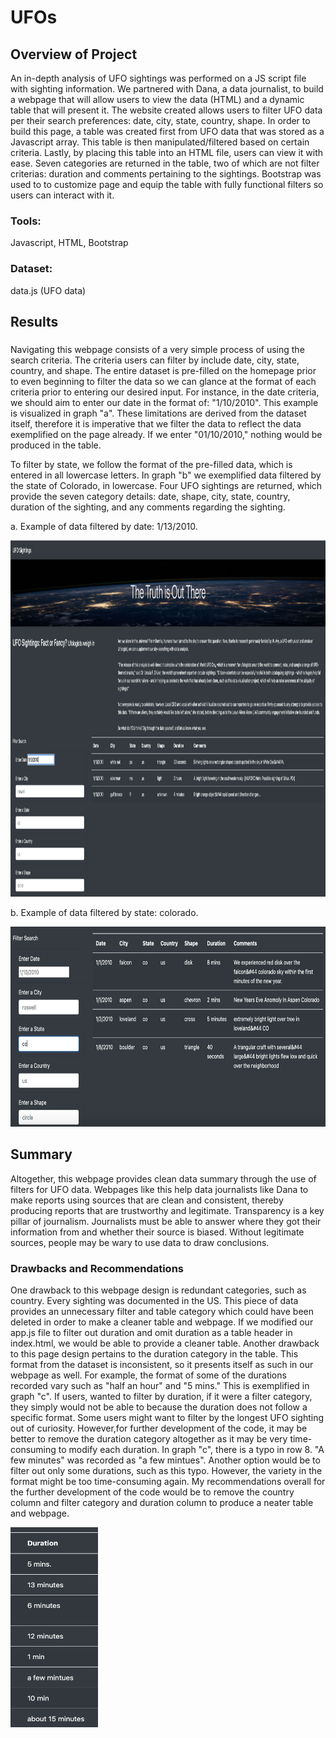 # UFOs

 ## Overview of Project
 
 An in-depth analysis of UFO sightings was performed on a JS script file with sighting information. We partnered with Dana, a data journalist, to build a webpage that will allow users to view the data (HTML) and a dynamic table that will present it. The website created allows users to filter UFO data per their search preferences: date, city, state, country, shape. In order to build this page, a table was created first from UFO data that was stored as a Javascript array. This table is then manipulated/filtered based on certain criteria. Lastly, by placing this table into an HTML file, users can view it with ease. Seven categories are returned in the table, two of which are not filter criterias: duration and comments pertaining to the sightings. Bootstrap was used to to customize page and equip the table with fully functional filters so users can interact with it. 

 
### Tools:

Javascript, HTML, Bootstrap 

### Dataset: 

data.js (UFO data)
 
 
 ## Results
 
 ###
 
Navigating this webpage consists of a very simple process of using the search criteria. The criteria users can filter by include date, city, state, country, and shape. The entire dataset is pre-filled on the homepage prior to even beginning to filter the data so we can glance at the format of each criteria prior to entering our desired input. For instance, in the date criteria, we should aim to enter our date in the format of: "1/10/2010". This example is visualized in graph "a". These limitations are derived from the dataset itself, therefore it is imperative that we filter the data to reflect the data exemplified on the page already. If we enter "01/10/2010," nothing would be produced in the table. 

To filter by state, we follow the format of the pre-filled data, which is entered in all lowercase letters. In graph "b" we exemplified data filtered by the state of Colorado, in lowercase. Four UFO sightings are returned, which provide the seven category details: date, shape, city, state, country, duration of the sighting, and any comments regarding the sighting. 


a. Example of data filtered by date: 1/13/2010.  
 
<img src="https://github.com/katmarcin/UFOs/blob/b5b85c9286ecb969fd3f0ab523e735e339beeaa9/UFOs/navigation.png" width="1200" height="570"/>

b. Example of data filtered by state: colorado.

<img src="https://github.com/katmarcin/UFOs/blob/b5b85c9286ecb969fd3f0ab523e735e339beeaa9/UFOs/navigation2.png" width="570" height="320"/>
 
 
 ## Summary
 
 
Altogether, this webpage provides clean data summary through the use of filters for UFO data. Webpages like this help data journalists like Dana to make reports using sources that are clean and consistent, thereby producing reports that are trustworthy and legitimate. Transparency is a key pillar of journalism. Journalists must be able to answer where they got their information from and whether their source is biased. Without legitimate sources, people may be wary to use data to draw conclusions. 

### Drawbacks and Recommendations

One drawback to this webpage design is redundant categories, such as country. Every sighting was documented in the US. This piece of data provides an unnecessary filter and table category which could have been deleted in order to make a cleaner table and webpage. If we modified our app.js file to filter out duration and omit duration as a table header in index.html, we would be able to provide a cleaner table. Another drawback to this page design pertains to the duration category in the table. This format from the dataset is inconsistent, so it presents itself as such in our webpage as well. For example, the format of some of the durations recorded vary such as "half an hour" and "5 mins." This is exemplified in graph "c". If users, wanted to filter by duration, if it were a filter category, they simply would not be able to because the duration does not follow a specific format. Some users might want to filter by the longest UFO sighting out of curiosity. However,for further development of the code, it may be better to remove the duration category altogether as it may be very time-consuming to modify each duration. In graph "c", there is a typo in row 8. "A few minutes" was recorded as "a few mintues". Another option would be to filter out only some durations, such as this typo. However, the variety in the format might be too time-consuming again. My recommendations overall for the further development of the code would be to remove the country column and filter category and duration column to produce a neater table and webpage.

<img src="https://github.com/katmarcin/UFOs/blob/13478f71fea37b4dce877a359d8caf70451e8e7c/UFOs/duration.png" width="140" height="320"/>
 

